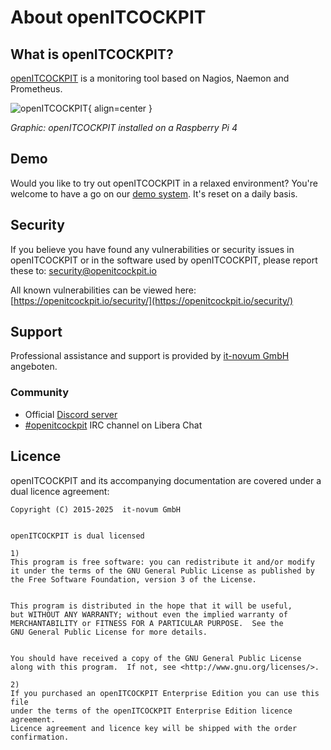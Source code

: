 # About openITCOCKPIT

## What is openITCOCKPIT? 

[openITCOCKPIT](https://openitcockpit.io/) is a monitoring tool based on Nagios, Naemon and Prometheus. 


![openITCOCKPIT](images/raspberrypi.jpg){ align=center }

*Graphic: openITCOCKPIT installed on a Raspberry Pi 4*

## Demo
Would you like to try out openITCOCKPIT in a relaxed environment? You're welcome to have a go on our [demo system](https://demo.openitcockpit.io/). It's reset on a daily basis.

## Security

If you believe you have found any vulnerabilities or security issues in openITCOCKPIT or in the software used by openITCOCKPIT, please report these to: [security@openitcockpit.io](mailto:security@openitcockpit.io)

All known vulnerabilities can be viewed here: [https://openitcockpit.io/security/](https://openitcockpit.io/security/)

## Support
Professional assistance and support is provided by [it-novum GmbH](https://it-services.it-novum.com/support-2/) angeboten.

### Community

* Official [Discord server](https://discord.gg/G8KhxKuQ9G)
* [#openitcockpit](https://web.libera.chat/#openitcockpit) IRC channel on Libera Chat


## Licence

openITCOCKPIT and its accompanying documentation are covered under a dual licence agreement:

```
Copyright (C) 2015-2025  it-novum GmbH


openITCOCKPIT is dual licensed

1)
This program is free software: you can redistribute it and/or modify
it under the terms of the GNU General Public License as published by
the Free Software Foundation, version 3 of the License.


This program is distributed in the hope that it will be useful,
but WITHOUT ANY WARRANTY; without even the implied warranty of
MERCHANTABILITY or FITNESS FOR A PARTICULAR PURPOSE.  See the
GNU General Public License for more details.


You should have received a copy of the GNU General Public License
along with this program.  If not, see <http://www.gnu.org/licenses/>.

2)
If you purchased an openITCOCKPIT Enterprise Edition you can use this file
under the terms of the openITCOCKPIT Enterprise Edition licence agreement.
Licence agreement and licence key will be shipped with the order
confirmation.
```
